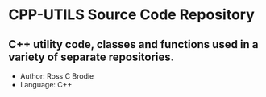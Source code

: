# CPP-UTILS Source Code Repository

## C++ utility code, classes and functions used in a variety of separate repositories.

- Author:	Ross C Brodie
- Language:	C++

